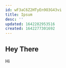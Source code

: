 ```yaml
---
id: wF3aC6Z2HTyEn9O3G43vi
title: Ipsum
desc: ''
updated: 1642282953516
created: 1642277301692
---
```


## Hey There

Hi